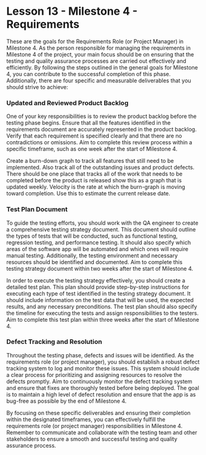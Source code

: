 # Lesson 13 - Milestone 4 - Requirements

These are the goals for the Requirements Role (or Project Manager) in Milestone 4.
As the person responsible for managing the requirements in Milestone 4 of the project, your main
focus should be on ensuring that the testing and quality assurance processes are carried out
effectively and efficiently. By following the steps outlined in the general goals for Milestone 4,
you can contribute to the successful completion of this phase. Additionally, there are four
specific and measurable deliverables that you should strive to achieve:

### Updated and Reviewed Product Backlog

One of your key responsibilities is to review the product backlog before the testing phase begins.
Ensure that all the features identified in the requirements document are accurately represented in
the product backlog. Verify that each requirement is specified clearly and that there are no
contradictions or omissions. Aim to complete this review process within a specific timeframe, such
as one week after the start of Milestone 4.

Create a burn-down graph to track all features that still need to be implemented. Also track all of
the outstanding issues and product defects.  There should be one place that tracks all of the work
that needs to be completed before the product is released show this as a graph that is updated
weekly.  Velocity is the rate at which the burn-graph is moving toward completion.  Use this to
estimate the current release date.

### Test Plan Document

To guide the testing efforts, you should work with the QA engineer to create a comprehensive testing
strategy document. This document should outline the types of tests that will be conducted, such as
functional testing, regression testing, and performance testing. It should also specify which areas
of the software app will be automated and which ones will require manual testing. Additionally, the
testing environment and necessary resources should be identified and documented. Aim to complete
this testing strategy document within two weeks after the start of Milestone 4.

In order to execute the testing strategy effectively, you should create a detailed test plan. This
plan should provide step-by-step instructions for executing each type of test identified in the
testing strategy document. It should include information on the test data that will be used, the
expected results, and any necessary preconditions. The test plan should also specify the timeline
for executing the tests and assign responsibilities to the testers. Aim to complete this test plan
within three weeks after the start of Milestone 4.

### Defect Tracking and Resolution

Throughout the testing phase, defects and issues will be identified. As the requirements role
(or project manager), you should establish a robust defect tracking system to log and monitor these
issues. This system should include a clear process for prioritizing and assigning resources to
resolve the defects promptly. Aim to continuously monitor the defect tracking system and ensure
that fixes are thoroughly tested before being deployed. The goal is to maintain a high level of
defect resolution and ensure that the app is as bug-free as possible by the end of Milestone 4.

By focusing on these specific deliverables and ensuring their completion within the designated
timeframes, you can effectively fulfill the requirements role (or project manager) responsibilities
in Milestone 4. Remember to communicate and collaborate with the testing team and other
stakeholders to ensure a smooth and successful testing and quality assurance process.